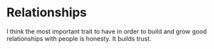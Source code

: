# Relationships
I think the most important trait to have in order to build and grow good relationships with people is honesty. It builds trust.